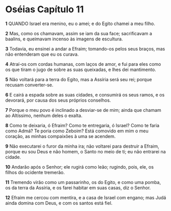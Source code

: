 # Oséias Capítulo 11

**1** 	QUANDO Israel era menino, eu o amei; e do Egito chamei a meu filho.

**2** 	Mas, como os chamavam, assim se iam da sua face; sacrificavam a baalins, e queimavam incenso às imagens de escultura.

**3** 	Todavia, eu ensinei a andar a Efraim; tomando-os pelos seus braços, mas não entenderam que eu os curava.

**4** 	Atraí-os com cordas humanas, com laços de amor, e fui para eles como os que tiram o jugo de sobre as suas queixadas, e lhes dei mantimento.

**5** 	Não voltará para a terra do Egito, mas a Assíria será seu rei; porque recusam converter-se.

**6** 	E cairá a espada sobre as suas cidades, e consumirá os seus ramos, e os devorará, por causa dos seus próprios conselhos.

**7** 	Porque o meu povo é inclinado a desviar-se de mim; ainda que chamam ao Altíssimo, nenhum deles o exalta.

**8** 	Como te deixaria, ó Efraim? Como te entregaria, ó Israel? Como te faria como Admá? Te poria como Zeboim? Está comovido em mim o meu coração, as minhas compaixões à uma se acendem.

**9** 	Não executarei o furor da minha ira; não voltarei para destruir a Efraim, porque eu sou Deus e não homem, o Santo no meio de ti; eu não entrarei na cidade.

**10** 	Andarão após o Senhor; ele rugirá como leão; rugindo, pois, ele, os filhos do ocidente tremerão.

**11** 	Tremendo virão como um passarinho, os do Egito, e como uma pomba, os da terra da Assíria, e os farei habitar em suas casas, diz o Senhor.

**12** 	Efraim me cercou com mentira, e a casa de Israel com engano; mas Judá ainda domina com Deus, e com os santos está fiel.

